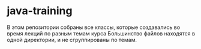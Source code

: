 
# java-training

В этом репозитории собраны все классы, которые создавались во время лекций по разным темам курса
Большинство файлов находятся в одной директории, и не сгруппированы по темам.
